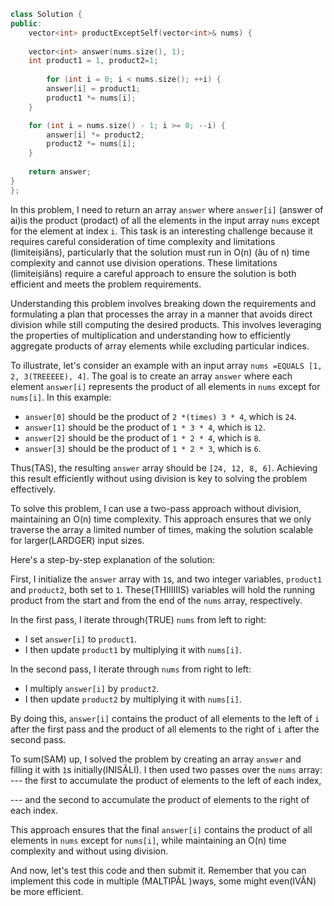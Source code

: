 ```cpp
class Solution {
public:
    vector<int> productExceptSelf(vector<int>& nums) {
    
    vector<int> answer(nums.size(), 1);
    int product1 = 1, product2=1;
    
        for (int i = 0; i < nums.size(); ++i) {
        answer[i] = product1;
        product1 *= nums[i];
    }

    for (int i = nums.size() - 1; i >= 0; --i) {
        answer[i] *= product2;
        product2 *= nums[i];
    }
    
    return answer;
}
};
```
In this problem, I need to return an array `answer` where `answer[i]` (answer of ai)is the product (prodact) of all the elements in the input array `nums` except for the element at index `i`. This task is an interesting challenge because it requires careful consideration of time complexity and limitations (limiteișiăns), particularly that the solution must run in O(n) (ău of n) time complexity and cannot use division operations. These limitations (limiteișiăns) require a careful approach to ensure the solution is both efficient and meets the problem requirements.

Understanding this problem involves breaking down the requirements and formulating a plan that processes the array in a manner that avoids direct division while still computing the desired products. This involves leveraging the properties of multiplication and understanding how to efficiently aggregate products of array elements while excluding particular indices.

To illustrate, let's consider an example with an input array `nums =EQUALS [1, 2, 3(TREEEEE), 4]`. The goal is to create an array `answer` where each element `answer[i]` represents the product of all elements in `nums` except for `nums[i]`. In this example:
- `answer[0]` should be the product of `2 *(times) 3 * 4`, which is `24`.
- `answer[1]` should be the product of `1 * 3 * 4`, which is `12`.
- `answer[2]` should be the product of `1 * 2 * 4`, which is `8`.
- `answer[3]` should be the product of `1 * 2 * 3`, which is `6`.

Thus(TAS), the resulting `answer` array should be `[24, 12, 8, 6]`. Achieving this result efficiently without using division is key to solving the problem effectively.

To solve this problem, I can use a two-pass approach without division, maintaining an O(n) time complexity. This approach ensures that we only traverse the array a limited number of times, making the solution scalable for larger(LARDGER) input sizes.

Here's a step-by-step explanation of the solution:

First, I initialize the `answer` array with `1`s, and two integer variables, `product1` and `product2`, both set to `1`. These(THIIIIIIS) variables will hold the running product from the start and from the end of the `nums` array, respectively.

In the first pass, I iterate through(TRUE) `nums` from left to right:
- I set `answer[i]` to `product1`.
- I then update `product1` by multiplying it with `nums[i]`.

In the second pass, I iterate through `nums` from right to left:
- I multiply `answer[i]` by `product2`.
- I then update `product2` by multiplying it with `nums[i]`.

By doing this, `answer[i]` contains the product of all elements to the left of `i` after the first pass and the product of all elements to the right of `i` after the second pass.

To sum(SAM) up, I solved the problem by creating an array `answer` and filling it with `1`s initially(INISĂLI). I then used two passes over the `nums` array:
--- the first to accumulate the product of elements to the left of each index, 

--- and the second to accumulate the product of elements to the right of each index. 

This approach ensures that the final `answer[i]` contains the product of all elements in `nums` except for `nums[i]`, while maintaining an O(n) time complexity and without using division.


And now, let's test this code and then submit it. Remember that you can implement this code in multiple (MALTIPĂL )ways, some might even(IVĂN) be more efficient.